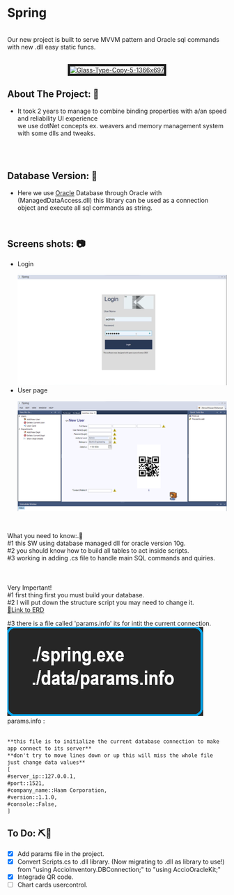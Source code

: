 # Spring
</br>Our new project is built to serve MVVM pattern and Oracle sql commands with new .dll easy static funcs.</br></br>
<p align="center">
<a href="https://ibb.co/BL15jJV"><img src="springTM.ico" alt="Glass-Type-Copy-5-1366x697" corner-radius="4" border="5"></a>
</br>

<!-- ABOUT THE PROJECT -->
## About The Project: 💼</br>
* It took 2 years to manage to combine binding properties with a/an speed and reliability UI experience</br>we use dotNet concepts ex. weavers and memory management system with some dlls and tweaks.

</br></br>

<!-- ABOUT THE PROJECT -->
## Database Version: 💉</br>
* Here we use <a href="https://en.wikipedia.org/wiki/Oracle_Database">Oracle</a> Database through Oracle with (ManagedDataAccess.dll) this library can be used as 
a connection object and execute all sql commands as string.

</br>

<!-- SCREENS -->
## Screens shots: 📷</br>

* Login </br></br>
<a href=""><img src="./1_2.png" ></a>
* User page </br></br>
<a href=""><img src="./Zxa.png" ></a>
</br>

What you need to know:.🫡 </br>
#1 this SW using database managed dll for oracle version 10g.<br>
#2 you should know how to build all tables to act inside scripts.<br>
#3 working in adding .cs file to handle main SQL commands and quiries.<br>
</br></br></br>
Very Impertant!</br>
#1 first thing first you must build your database.</br>
#2 I will put down the structure script you may need to change it.</br>
<a href="https://lucid.app/lucidchart/0cc752d3-dca9-4cbb-97de-b78184f47b96/edit?viewport_loc=21%2C208%2C1755%2C844%2C0_0&invitationId=inv_2c1a550c-2bc2-4136-9aea-5f2b7bbd4ec2">🫳Link to ERD</a></br>

#3 there is a file called 'params.info' its for intit the current connection.</br>
<a href="https://imgbb.com/"><img src="./ilis.png" alt="expl" border="0"></a>
</br>
params.info :
````
 
**this file is to initialize the current database connection to make app connect to its server**
**don't try to move lines down or up this will miss the whole file just change data values**
[
#server_ip::127.0.0.1,
#port::1521,
#company_name::Haam Corporation,
#version::1.1.0,
#console::False,
]

````
<!-- VIDEO -->
## To Do: ⛏️🤦</br>
- [x] Add params file in the project.
- [x] Convert Scripts.cs to .dll library. (Now migrating to .dll as library to use!) from "using AccioInventory.DBConnection;" to "using AccioOracleKit;"
- [x] Integrade QR code.
- [ ] Chart cards usercontrol.
